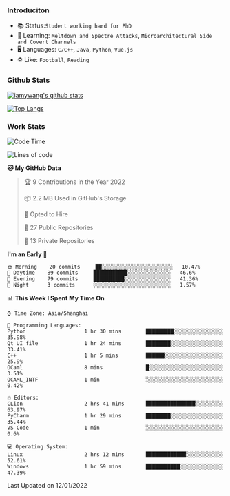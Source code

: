 ### Introduciton

- 📚 Status:`Student working hard for PhD`
- 🔎 Learning: `Meltdown and Spectre Attacks`, `Microarchitectural Side and Covert Channels`
- 🖥️ Languages: `C/C++`, `Java`, `Python`, `Vue.js`
- ⚽ Like: `Football`, `Reading`

### Github Stats

[![iamywang's github stats](https://github-readme-stats.vercel.app/api?username=iamywang&count_private=true&show_icons=true)]()

[![Top Langs](https://github-readme-stats.vercel.app/api/top-langs/?username=iamywang&layout=compact)]()

### Work Stats

<!--START_SECTION:waka-->
![Code Time](http://img.shields.io/badge/Code%20Time-72%20hrs%2028%20mins-blue)

![Lines of code](https://img.shields.io/badge/From%20Hello%20World%20I%27ve%20Written-538%20Thousand%20lines%20of%20code-blue)

**🐱 My GitHub Data** 

> 🏆 9 Contributions in the Year 2022
 > 
> 📦 2.2 MB Used in GitHub's Storage 
 > 
> 💼 Opted to Hire
 > 
> 📜 27 Public Repositories 
 > 
> 🔑 13 Private Repositories  
 > 
**I'm an Early 🐤** 

```text
🌞 Morning    20 commits     ██░░░░░░░░░░░░░░░░░░░░░░░   10.47% 
🌆 Daytime    89 commits     ███████████░░░░░░░░░░░░░░   46.6% 
🌃 Evening    79 commits     ██████████░░░░░░░░░░░░░░░   41.36% 
🌙 Night      3 commits      ░░░░░░░░░░░░░░░░░░░░░░░░░   1.57%

```


📊 **This Week I Spent My Time On** 

```text
⌚︎ Time Zone: Asia/Shanghai

💬 Programming Languages: 
Python                   1 hr 30 mins        █████████░░░░░░░░░░░░░░░░   35.98% 
Qt UI file               1 hr 24 mins        ████████░░░░░░░░░░░░░░░░░   33.41% 
C++                      1 hr 5 mins         ██████░░░░░░░░░░░░░░░░░░░   25.9% 
OCaml                    8 mins              █░░░░░░░░░░░░░░░░░░░░░░░░   3.51% 
OCAML_INTF               1 min               ░░░░░░░░░░░░░░░░░░░░░░░░░   0.42%

🔥 Editors: 
CLion                    2 hrs 41 mins       ████████████████░░░░░░░░░   63.97% 
PyCharm                  1 hr 29 mins        ████████░░░░░░░░░░░░░░░░░   35.44% 
VS Code                  1 min               ░░░░░░░░░░░░░░░░░░░░░░░░░   0.6%

💻 Operating System: 
Linux                    2 hrs 12 mins       █████████████░░░░░░░░░░░░   52.61% 
Windows                  1 hr 59 mins        ███████████░░░░░░░░░░░░░░   47.39%

```


 Last Updated on 12/01/2022
<!--END_SECTION:waka-->
